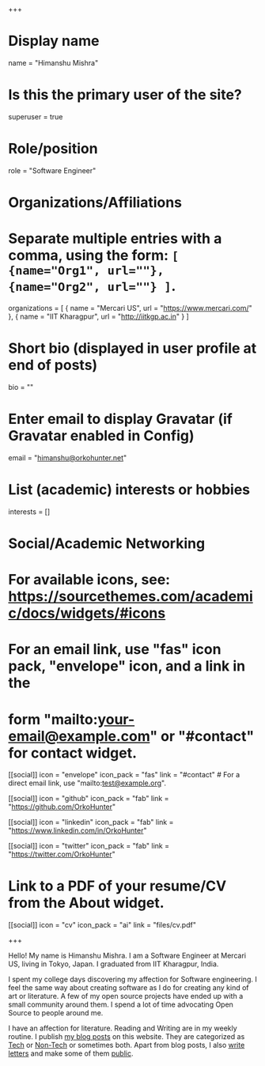 +++
# Display name
name = "Himanshu Mishra"

# Is this the primary user of the site?
superuser = true

# Role/position
role = "Software Engineer"

# Organizations/Affiliations
#   Separate multiple entries with a comma, using the form: `[ {name="Org1", url=""}, {name="Org2", url=""} ]`.
organizations = [ { name = "Mercari US", url = "https://www.mercari.com/" }, { name = "IIT Kharagpur", url = "http://iitkgp.ac.in" } ]

# Short bio (displayed in user profile at end of posts)
bio = ""

# Enter email to display Gravatar (if Gravatar enabled in Config)
email = "himanshu@orkohunter.net"

# List (academic) interests or hobbies
interests = []

# Social/Academic Networking
# For available icons, see: https://sourcethemes.com/academic/docs/widgets/#icons
#   For an email link, use "fas" icon pack, "envelope" icon, and a link in the
#   form "mailto:your-email@example.com" or "#contact" for contact widget.

[[social]]
  icon = "envelope"
  icon_pack = "fas"
  link = "#contact"  # For a direct email link, use "mailto:test@example.org".

[[social]]
  icon = "github"
  icon_pack = "fab"
  link = "https://github.com/OrkoHunter"

[[social]]
  icon = "linkedin"
  icon_pack = "fab"
  link = "https://www.linkedin.com/in/OrkoHunter"

[[social]]
  icon = "twitter"
  icon_pack = "fab"
  link = "https://twitter.com/OrkoHunter"

# Link to a PDF of your resume/CV from the About widget.
[[social]]
  icon = "cv"
  icon_pack = "ai"
  link = "files/cv.pdf"

+++

Hello! My name is Himanshu Mishra. I am a Software Engineer at Mercari US, living in Tokyo, Japan.
I graduated from IIT Kharagpur, India.

I spent my college days discovering my affection for Software engineering.
I feel the same way about creating software as I do for creating any kind of art or literature.
A few of my open source projects have ended up with a small community around them.
I spend a lot of time advocating Open Source to people around me.

I have an affection for literature. Reading and Writing are in my weekly routine. I publish [my blog posts](/post) on this website. They are categorized as [Tech](/categories/tech) or [Non-Tech](/categories/non-tech) or sometimes both. Apart from blog posts, I also [write letters](/blog/letters) and make some of them [public](/letters).
